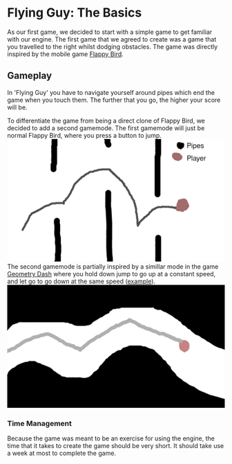 # Flying Guy: The Basics
As our first game, we decided to start with a simple game to get familiar with our engine.  The first game that we agreed to create was a game that you travelled to the right whilst dodging obstacles.  The game was directly inspired by the mobile game [Flappy Bird](https://en.wikipedia.org/wiki/Flappy_Bird). 
## Gameplay
In 'Flying Guy' you have to navigate yourself around pipes which end the game when you touch them.  The further that you go, the higher your score will be.

To differentiate the game from being a direct clone of Flappy Bird, we decided to add a second gamemode.  The first gamemode will just be normal Flappy Bird, where you press a button to jump.
![frame1.png](frame1.png)
The second gamemode is partially inspired by a simillar mode in the game [Geometry Dash](https://store.steampowered.com/app/322170/Geometry_Dash/) where you hold down jump to go up at a constant speed, and let go to go down at the same speed ([example](https://youtu.be/PQkAjNPKxDM?t=15)).  
![frame2.png](frame2.png)

### Time Management
Because the game was meant to be an exercise for using the engine, the time that it takes to create the game should be very short.  It should take use a week at most to complete the game.

